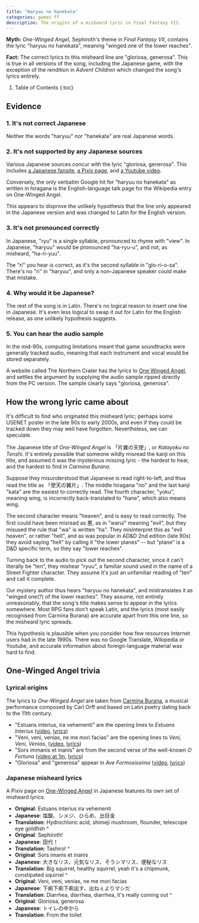 ```yaml
---
title: "Haryuu no hanekata"
categories: games ff
description: The origins of a misheard lyric in Final Fantasy VII.
---
```


__Myth:__ _One-Winged Angel_, Sephiroth's theme in _Final Fantasy VII_, contains
the lyric "haryuu no hanekata", meaning "winged one of the lower reaches".

__Fact:__ The correct lyrics to this misheard line are "gloriosa, generosa".
This is true in all versions of the song, including the Japanese game, with the
exception of the rendition in _Advent Children_ which changed the song's lyrics
entirely.

1. Table of Contents
{:toc}

## Evidence

### 1. It's not correct Japanese

Neither the words "haryuu" nor "hanekata" are real Japanese words.

### 2. It's not supported by any Japanese sources

Various Japanese sources concur with the lyric "gloriosa, generosa". This
includes [a Japanese fansite](http://www.geocities.jp/lune_monogatari/boom/sephiroth.html), [a Pixiv page](https://dic.pixiv.net/a/%E7%89%87%E7%BF%BC%E3%81%AE%E5%A4%A9%E4%BD%BF), and [a Youtube video](https://www.youtube.com/watch?v=4cWuI1_pLpE&t=3m35s).

Conversely, the only verbatim Google hit for "haryuu no hanekata" as written in
hiragana is the English-language talk page for the Wikipedia entry on One-Winged
Angel.

This appears to disprove the unlikely hypothesis that the line only appeared in
the Japanese version and was changed to Latin for the English version.

### 3. It's not pronounced correctly

In Japanese, "ryu" is a single syllable, pronounced to rhyme with "view". In
Japanese, "haryuu" would be pronounced "ha-ryu-u", and not, as misheard,
"ha-ri-yuu".

The "ri" you hear is correct, as it's the second syllable in "glo-ri-o-sa".
There's no "ri" in "haryuu", and only a non-Japanese speaker could make that
mistake.

### 4. Why would it be Japanese?

The rest of the song is in Latin. There's no logical reason to insert one
line in Japanese. It's even less logical to swap it out for Latin for the
English release, as one unlikely hypothesis suggests.

### 5. You can hear the audio sample

In the mid-90s, computing limitations meant that game soundtracks were generally
tracked audio, meaning that each instrument and vocal would be stored
separately.

A website called The Northern Crater has the lyrics to
[One Winged Angel](http://archive.thegia.com/andrea/tnc/aod/owa.html),
and settles the argument by supplying the audio sample ripped directly from the
PC version. The sample clearly says "gloriosa, generosa".

## How the wrong lyric came about

It's difficult to find who originated this misheard lyric; perhaps some USENET
poster in the late 90s to early 2000s, and even if they could be tracked down
they may well have forgotten. Nevertheless, we can speculate.

The Japanese title of _One-Winged Angel_ is 「片翼の天使」, or _Katayoku no
Tenshi_.  It's entirely possible that someone wildly misread the kanji on this
title, and assumed it was the mysterious missing lyric - the hardest to hear,
and the hardest to find in _Carmina Burana_.

Suppose they misunderstood that Japanese is read right-to-left, and thus read
the title as 「使天の翼片」. The middle hiragana "no" and the last kanji "kata"
are the easiest to correctly read. The fourth character, "yoku", meaning wing,
is incorrectly back-translated to "hane", which also means wing.

The second character means "heaven", and is easy to read correctly. The first
could have been misread as 悪, as in "warui" meaning "evil", but they misused
the rule that "wa" is written "ha". They misinterpret this as "evil heaven", or
rather "hell", and as was popular in AD&D 2nd edition (late 90s) they avoid
saying "hell" by calling it "the lower planes" -- but "plane" is a D&D specific
term, so they say "lower reaches".

Turning back to the audio to pick out the second character, since it can't
literally be "ten", they mishear "ryuu", a familiar sound used in the name of
a Street Fighter character. They assume it's just an unfamiliar reading of "ten"
and call it complete.

Our mystery author thus hears "haryuu no hanekata", and mistranslates it as
"winged one(?) of the lower reaches". They assume, not entirely unreasonably,
that the song's title makes sense to appear in the lyrics somewhere. Most RPG
fans don't speak Latin, and the lyrics (most easily recognised from Carmina
Burana) are accurate apart from this one line, so the misheard lyric spreads.

This hypothesis is plausible when you consider how few resources Internet users
had in the late 1990s. There was no Google Translate, Wikipedia or Youtube, and
accurate information about foreign-language material was hard to find.

## One-Winged Angel trivia

### Lyrical origins

The lyrics to _One-Winged Angel_ are taken from [Carmina
Burana](https://la.wikisource.org/wiki/Carmina_Burana), a musical performance
composed by Carl Orff and based on Latin poetry dating back to the 11th century.

- "Estuans interius, ira vehementi" are the opening lines to
  _Estuans Interius_
  ([video](https://www.youtube.com/watch?v=dTxggoE48wk),
   [lyrics](https://la.wikisource.org/wiki/Estuans_interius))
- "Veni, veni, venias, ne me mori facias" are the opening lines to
  _Veni, Veni, Venias_,
  ([video](https://www.youtube.com/watch?v=9WgiAADbpOw),
   [lyrics](https://la.wikisource.org/wiki/Veni,_veni,_venias))
- "Sors immanis et inanis" are from the second verse of the well-known
  _O Fortuna_
  ([video at 1m](https://www.youtube.com/watch?v=UAMgFhi4-AI&t=1m0s),
   [lyrics](https://la.wikisource.org/wiki/Fortuna_Imperatrix_Mundi))
- "Gloriosa" and "generosa" appear in
  _Ave Formosissima_
  ([video](https://www.youtube.com/watch?v=kfkPA7dvtfk),
   [lyrics](https://la.wikisource.org/wiki/Ave_formosissima))

### Japanese misheard lyrics

A Pixiv page on [One-Winged Angel](https://dic.pixiv.net/a/%E7%89%87%E7%BF%BC%E3%81%AE%E5%A4%A9%E4%BD%BF)
in Japanese features its own set of misheard lyrics:

- __Original__: Estuans interius ira vehementi
- __Japanese__: 塩酸、シメジ、ひらめ、出目金
- __Translation__: Hydrochloric acid, shimeji mushroom, flounder, telescope eye
  goldfish
^
- __Original__: Sephiroth!
- __Japanese__: 田代！
- __Translation__: Tashiro!
^
- __Original__: Sors imanis et inanis
- __Japanese__: 大きなリス、元気なリス、そうシマリス、便秘なリス
- __Translation__: Big squirrel, healthy squirrel, yeah it's a chipmunk,
  constipated squirrel
^
- __Original__: Veni, veni, venias, ne me mori facias
- __Japanese__: 下痢下痢下痢出す、出ねぇよりマシだ
- __Translation__: Diarrhea, diarrhea, diarrhea, it's really coming out
^
- __Original__: Gloriosa, generosa
- __Japanese__: トイレの中から
- __Translation__: From the toilet
